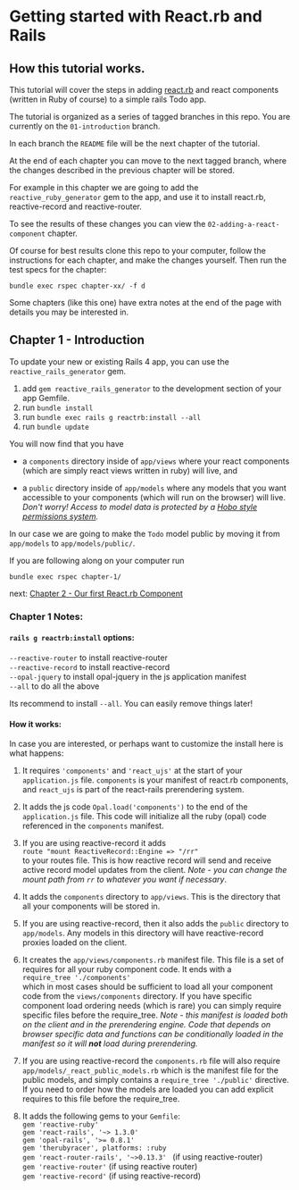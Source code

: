 # Getting started with React.rb and Rails

## How this tutorial works.

This tutorial will cover the steps in adding [react.rb](http://reactrb.org) and react components (written in Ruby of course) to a simple rails Todo app.

The tutorial is organized as a series of tagged branches in this repo.  You are currently on the `01-introduction` branch.

In each branch the `README` file will be the next chapter of the tutorial.

At the end of each chapter you can move to the next tagged branch, where the changes described in the previous chapter will be stored.

For example in this chapter we are going to add the `reactive_ruby_generator` gem to the app, and use it to install react.rb, reactive-record and reactive-router.

To see the results of these changes you can view the `02-adding-a-react-component` chapter.

Of course for best results clone this repo to your computer, follow the instructions for each chapter, and make the changes yourself.  Then run the test specs for the chapter:

`bundle exec rspec chapter-xx/ -f d`

Some chapters (like this one) have extra notes at the end of the page with details you may be interested in.

## Chapter 1 - Introduction

To update your new or existing Rails 4 app, you can use the `reactive_rails_generator` gem.

1. add `gem reactive_rails_generator` to the development section of your app Gemfile.
2. run `bundle install`
3. run `bundle exec rails g reactrb:install --all`
4. run `bundle update`

You will now find that you have

* a `components` directory inside of `app/views` where your react components (which are simply react views written in ruby) will live, and

* a `public` directory inside of `app/models` where any models that you want accessible to your components (which will run on the browser) will live.
*Don't worry!  Access to model data is protected by a [Hobo style permissions system](http://hobocentral.net/manual/permissions).*

In our case we are going to make the `Todo` model public by moving it from  `app/models` to `app/models/public/`.

If you are following along on your computer run

`bundle exec rspec chapter-1/`

next: [Chapter 2 - Our first React.rb Component](/blob/02-our-first-react.rb-component)

### Chapter 1 Notes:

#### `rails g reactrb:install` options:


`--reactive-router` to install reactive-router  
`--reactive-record` to install reactive-record  
`--opal-jquery` to install opal-jquery in the js application manifest  
`--all` to do all the above

Its recommend to install `--all`.  You can easily remove things later!

#### How it works:

In case you are interested, or perhaps want to customize the install here is what happens:

1. It requires `'components'` and `'react_ujs'` at the start of your `application.js` file.  `components` is your manifest of react.rb components, and `react_ujs` is part of the react-rails prerendering system.  

2. It adds the js code `Opal.load('components')` to the end of the `application.js` file.  This code will initialize all the ruby (opal) code referenced in the `components` manifest.

3. If you are using reactive-record it adds  
`route "mount ReactiveRecord::Engine => "/rr"`  
to your routes file.  This is how reactive record will send and receive active record model updates from the client.  *Note - you can change the mount path from `rr` to whatever you want if necessary*.

4. It adds the `components` directory to `app/views`.  This is the directory that all your components will be stored in.

5. If you are using reactive-record, then it also adds the `public` directory to `app/models`.  Any models in this directory will have reactive-record proxies loaded on the client.

6. It creates the `app/views/components.rb` manifest file.  This file is a set of requires for all your ruby component code.  It ends with a  
`require_tree './components'`   
which in most cases should be sufficient to load all your component code from the `views/components` directory.  If you have specific component load ordering needs (which is rare) you can simply require specific files before the require_tree.  *Note - this manifest is loaded both on the client and in the prerendering engine.  Code that depends on browser specific data and functions can be conditionally loaded in the manifest so it will **not** load during prerendering.*

7. If you are using reactive-record the `components.rb` file will also require `app/models/_react_public_models.rb` which is the manifest file for the public models, and simply contains a `require_tree './public'` directive. If you need to order how the models are loaded you can add explicit requires to this file before the require_tree.

8. It adds the following gems to your `Gemfile`:  
  `gem 'reactive-ruby'`  
  `gem 'react-rails', '~> 1.3.0'`  
  `gem 'opal-rails', '>= 0.8.1' `   
  `gem 'therubyracer', platforms: :ruby`    
  `gem 'react-router-rails', '~>0.13.3' ` (if using reactive-router)  
  `gem 'reactive-router'` (if using reactive router)  
  `gem 'reactive-record'` (if using reactive-record)
